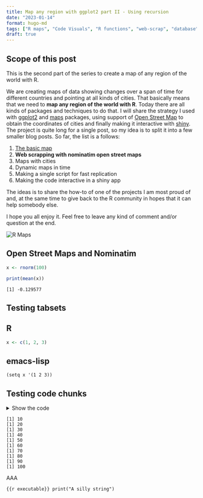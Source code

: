 ```yaml
---
title: Map any region with ggplot2 part II - Using recursion
date: "2023-01-14"
format: hugo-md
tags: ["R maps", "Code Visuals", "R functions", "web-scrap", "database"]
draft: true
---
```


## Scope of this post

This is the second part of the series to create a map of any region of the world with R.

We are creating maps of data showing changes over a span of time for different countries and pointing at all kinds of cities. That basically means that we need to **map any region of the world with R**. Today there are all kinds of packages and techniques to do that. I will share the strategy I used with [ggplot2](https://cran.r-project.org/web/packages/ggplot2/index.html) and [maps](https://cran.r-project.org/web/packages/maps/index.html) packages, using support of [Open Street Map](https://www.openstreetmap.org/) to obtain the coordinates of cities and finally making it interactive with [shiny](https://shiny.rstudio.com/). The project is quite long for a single post, so my idea is to split it into a few smaller blog posts. So far, the list is a follows:

1.  [The basic map](https://blog.rwhitedwarf.com/post/map_any_region_with_ggplot2_part_i/)
2.  **Web scrapping with nominatim open street maps**
3.  Maps with cities
4.  Dynamic maps in time
5.  Making a single script for fast replication
6.  Making the code interactive in a shiny app

The ideas is to share the how-to of one of the projects I am most proud of and, at the same time to give back to the R community in hopes that it can help somebody else.

I hope you all enjoy it. Feel free to leave any kind of comment and/or question at the end.

![R Maps](../../../../post/2022/map_any_region_with_ggplot2_part_I/maps_DrawingMap.png)

## Open Street Maps and Nominatim

``` r
x <- rnorm(100)

print(mean(x))
```

    [1] -0.129577

## Testing tabsets

## R

``` r
x <- c(1, 2, 3)
```

## emacs-lisp

``` emacs-lisp
(setq x '(1 2 3))
```

## Testing code chunks

<details>
<summary>Show the code</summary>

``` r
a <- c(1:10)

for(i in a){
    print(i*10)
}
```

</details>

    [1] 10
    [1] 20
    [1] 30
    [1] 40
    [1] 50
    [1] 60
    [1] 70
    [1] 80
    [1] 90
    [1] 100

AAA

`{{r executable}} print("A silly string")`
